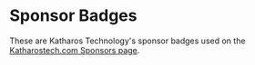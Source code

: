 # Sponsor Badges

These are Katharos Technology's sponsor badges used on the [Katharostech.com Sponsors page](https://katharostech.com/sponsors).

